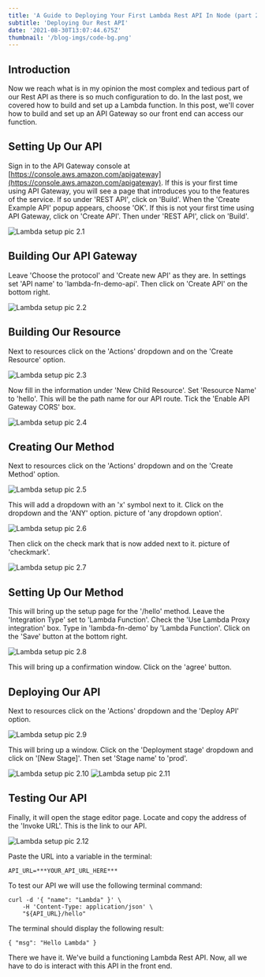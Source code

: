```yaml
---
title: 'A Guide to Deploying Your First Lambda Rest API In Node (part 2)'
subtitle: 'Deploying Our Rest API'
date: '2021-08-30T13:07:44.675Z'
thumbnail: '/blog-imgs/code-bg.png'
---
```


## Introduction
Now we reach what is in my opinion the most complex and tedious part of our Rest API as there is so much configuration to do. In the last post, we covered how to build and set up a Lambda function. In this post, we'll cover how to build and set up an API Gateway so our front end can access our function.

## Setting Up Our API
Sign in to the API Gateway console at [https://console.aws.amazon.com/apigateway](https://console.aws.amazon.com/apigateway). If this is your first time using API Gateway, you will see a page that introduces you to the features of the service. If so under 'REST API', click on 'Build'. When the 'Create Example API' popup appears, choose 'OK'. If this is not your first time using API Gateway, click on 'Create API'. Then under 'REST API', click on 'Build'.

![Lambda setup pic 2.1](/blog-imgs/lambda-2.1.png)

## Building Our API Gateway
Leave 'Choose the protocol' and 'Create new API' as they are. In settings set 'API name' to 'lambda-fn-demo-api'. Then click on 'Create API' on the bottom right.

![Lambda setup pic 2.2](/blog-imgs/lambda-2.2.png)

## Building Our Resource
Next to resources click on the 'Actions' dropdown and on the 'Create Resource' option.

![Lambda setup pic 2.3](/blog-imgs/lambda-2.3.png)

Now fill in the information under 'New Child Resource'. Set 'Resource Name' to 'hello'. This will be the path name for our API route. Tick the 'Enable API Gateway CORS' box.

![Lambda setup pic 2.4](/blog-imgs/lambda-2.4.png)

## Creating Our Method
Next to resources click on the 'Actions' dropdown and on the 'Create Method' option.

![Lambda setup pic 2.5](/blog-imgs/lambda-2.5.png)

This will add a dropdown with an 'x' symbol next to it. Click on the dropdown and the 'ANY' option. picture of 'any dropdown option'.

![Lambda setup pic 2.6](/blog-imgs/lambda-2.6.png)

Then click on the check mark that is now added next to it. picture of 'checkmark'.

![Lambda setup pic 2.7](/blog-imgs/lambda-2.7.png)

## Setting Up Our Method
This will bring up the setup page for the '/hello' method. Leave the 'Integration Type' set to 'Lambda Function'. Check the 'Use Lambda Proxy integration' box. Type in 'lambda-fn-demo' by 'Lambda Function'. Click on the 'Save' button at the bottom right.

![Lambda setup pic 2.8](/blog-imgs/lambda-2.8.png)

This will bring up a confirmation window. Click on the 'agree' button.

## Deploying Our API
Next to resources click on the 'Actions' dropdown and the 'Deploy API' option.

![Lambda setup pic 2.9](/blog-imgs/lambda-2.9.png)

This will bring up a window. Click on the 'Deployment stage' dropdown and click on '[New Stage]'. Then set 'Stage name' to 'prod'.

![Lambda setup pic 2.10](/blog-imgs/lambda-2.10.png)
![Lambda setup pic 2.11](/blog-imgs/lambda-2.11.png)

## Testing Our API
Finally, it will open the stage editor page. Locate and copy the address of the 'Invoke URL'. This is the link to our API.

![Lambda setup pic 2.12](/blog-imgs/lambda-2.12.png)

Paste the URL into a variable in the terminal:
<pre class='command-line'><code class='language-bash' data-prismjs-copy='Copy'>API_URL=***YOUR_API_URL_HERE***</code></pre>

To test our API we will use the following terminal command:
<pre class='command-line' data-continuation-str='\'><code class='language-bash' data-prismjs-copy='Copy'>curl -d '{ "name": "Lambda" }' \
    -H 'Content-Type: application/json' \
    "${API_URL}/hello"</code></pre>

The terminal should display the following result:
<pre class='command-line'><code class='language-bash' data-prismjs-copy='Copy'>{ "msg": "Hello Lambda" }</code></pre>

There we have it. We've build a functioning Lambda Rest API. Now, all we have to do is interact with this API in the front end.
